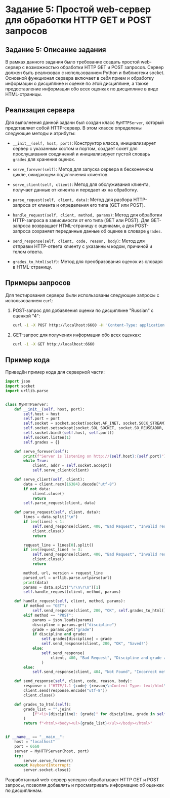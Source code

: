 # Задание 5: Простой web-сервер для обработки HTTP GET и POST запросов

## Задание 5: Описание задания

В рамках данного задания было требование создать простой web-сервер с возможностью обработки HTTP GET и POST запросов. Сервер должен быть реализован с использованием Python и библиотеки socket. Основной функционал сервера включает в себя прием и обработку информации о дисциплине и оценке по этой дисциплине, а также предоставление информации обо всех оценках по дисциплине в виде HTML-страницы.

## Реализация сервера

Для выполнения данной задачи был создан класс `MyHTTPServer`, который представляет собой HTTP-сервер. В этом классе определены следующие методы и атрибуты:

- `__init__(self, host, port)`: Конструктор класса, инициализирует сервер с указанным хостом и портом, создает сокет для прослушивания соединений и инициализирует пустой словарь `grades` для хранения оценок.

- `serve_forever(self)`: Метод для запуска сервера в бесконечном цикле, ожидающем подключения клиентов.

- `serve_client(self, client)`: Метод для обслуживания клиента, получает данные от клиента и передает их на обработку.

- `parse_request(self, client, data)`: Метод для разбора HTTP-запроса от клиента и определения его типа (GET или POST).

- `handle_request(self, client, method, params)`: Метод для обработки HTTP-запроса в зависимости от его типа (GET или POST). Для GET-запроса возвращает HTML-страницу с оценками, а для POST-запроса сохраняет переданные данные об оценке в словаре `grades`.

- `send_response(self, client, code, reason, body)`: Метод для отправки HTTP-ответа клиенту с указанным кодом, причиной и телом ответа.

- `grades_to_html(self)`: Метод для преобразования оценок из словаря в HTML-страницу.

## Примеры запросов

Для тестирования сервера были использованы следующие запросы с использованием `curl`:

1. POST-запрос для добавления оценки по дисциплине "Russian" с оценкой "4":
   ```bash
   curl -i -X POST http://localhost:6660 -H 'Content-Type: application/json' -d '{"discipline": "Russian", "grade": "4"}'
   ```

2. GET-запрос для получения информации обо всех оценках:
   ```bash
   curl -i -X GET http://localhost:6660
   ```
## Пример кода

Приведён пример кода для серверной части:

```python
import json
import socket
import urllib.parse


class MyHTTPServer:
    def __init__(self, host, port):
        self.host = host
        self.port = port
        self.socket = socket.socket(socket.AF_INET, socket.SOCK_STREAM)
        self.socket.setsockopt(socket.SOL_SOCKET, socket.SO_REUSEADDR, 1)
        self.socket.bind((self.host, self.port))
        self.socket.listen(1)
        self.grades = {}

    def serve_forever(self):
        print(f"Server is listening on http://{self.host}:{self.port}")
        while True:
            client, addr = self.socket.accept()
            self.serve_client(client)

    def serve_client(self, client):
        data = client.recv(16384).decode("utf-8")
        if not data:
            client.close()
            return
        self.parse_request(client, data)

    def parse_request(self, client, data):
        lines = data.split("\n")
        if len(lines) < 1:
            self.send_response(client, 400, "Bad Request", "Invalid request")
            client.close()
            return

        request_line = lines[0].split()
        if len(request_line) != 3:
            self.send_response(client, 400, "Bad Request", "Invalid request line")
            client.close()
            return

        method, url, version = request_line
        parsed_url = urllib.parse.urlparse(url)
        print(data)
        params = data.split("\r\n\r\n")[1]
        self.handle_request(client, method, params)

    def handle_request(self, client, method, params):
        if method == "GET":
            self.send_response(client, 200, "OK", self.grades_to_html())
        elif method == "POST":
            params = json.loads(params)
            discipline = params.get("discipline")
            grade = params.get("grade")
            if discipline and grade:
                self.grades[discipline] = grade
                self.send_response(client, 200, "OK", "Saved!")
            else:
                self.send_response(
                    client, 400, "Bad Request", "Discipline and grade are required."
                )
        else:
            self.send_response(client, 404, "Not Found", "Incorrect method.")

    def send_response(self, client, code, reason, body):
        response = f"HTTP/1.1 {code} {reason}\nContent-Type: text/html\n\n{body}"
        client.send(response.encode("utf-8"))
        client.close()

    def grades_to_html(self):
        grade_list = "".join(
            [f"<li>{discipline}: {grade}" for discipline, grade in self.grades.items()]
        )
        return f"<html><body><ul>{grade_list}</ul></body></html>"


if __name__ == "__main__":
    host = "localhost"
    port = 6660
    server = MyHTTPServer(host, port)
    try:
        server.serve_forever()
    except KeyboardInterrupt:
        server.socket.close()

```

Разработанный web-сервер успешно обрабатывает HTTP GET и POST запросы, позволяя добавлять и просматривать информацию об оценках по дисциплинам.